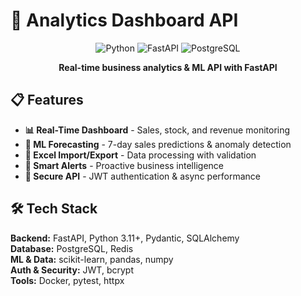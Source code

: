 # 🚀 Analytics Dashboard API

<div align="center">

![Python](https://img.shields.io/badge/Python-3.11+-blue.svg)
![FastAPI](https://img.shields.io/badge/FastAPI-0.104+-green.svg)
![PostgreSQL](https://img.shields.io/badge/PostgreSQL-15+-blue.svg)

**Real-time business analytics & ML API with FastAPI**

</div>

## 📋 Features

- **📊 Real-Time Dashboard** - Sales, stock, and revenue monitoring
- **🤖 ML Forecasting** - 7-day sales predictions & anomaly detection  
- **📁 Excel Import/Export** - Data processing with validation
- **🚨 Smart Alerts** - Proactive business intelligence
- **🔐 Secure API** - JWT authentication & async performance

## 🛠️ Tech Stack

**Backend:** FastAPI, Python 3.11+, Pydantic, SQLAlchemy  
**Database:** PostgreSQL, Redis  
**ML & Data:** scikit-learn, pandas, numpy  
**Auth & Security:** JWT, bcrypt  
**Tools:** Docker, pytest, httpx
